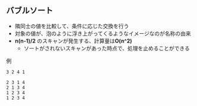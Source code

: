 ## バブルソート

- 隣同士の値を比較して、条件に応じた交換を行う
- 対象の値が、泡のように浮き上がってくるようなイメージなのが名称の由来
- **n(n-1)/2** のスキャンが発生する、計算量は**O(n^2)**
    - ソートがされないスキャンがあった時点で、処理を止めることができる

例
```
3 2 4 1

2 3 1 4
2 1 3 4
1 2 3 4
1 2 3 4
```